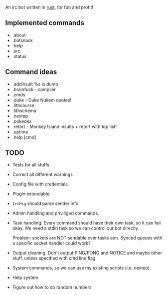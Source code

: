An irc bot written in [rust][], for fun and profit!

Implemented commands
--------------------

* .about
* .botsnack
* .help
* .src
* .status

Command ideas
-------------

* .addinsult %s is dumb
* .brainfuck - compiler
* .cmds
* .duke - Duke Nukem quotes!
* .lithcourse
* .lithschema
* .nextep
* .pokedex
* .retort - Monkey Island insults + retort with top list!
* .uptime
* .help [cmd]

TODO
----

* Tests for all stuffs
* Correct all different warnings
* Config file with credentials.
* Plugin extendable
* `IrcMsg` should parse sender info.
* Admin handling and priviliged commands.
* Task handling.
  Every command should have their own task, so it can fail okay.
  We need a stdin task so we can control our bot directly.

  Problem: sockets are NOT sendable over tasks atm. 
    Synced queues with a specific socket handler could work?
* Output cleaning.
  Don't output PING/PONG and NOTICE and maybe other stuff, unless specified with cmd line flag.
* System commands, so we can use my existing scripts (i.e. nextep)
* Help system
* Figure out how to do random numbers

[rust]: http://www.rust-lang.org

